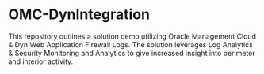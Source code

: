 # OMC-DynIntegration
This repository outlines a solution demo utilizing Oracle Management Cloud &amp; Dyn Web Application Firewall Logs. The solution leverages Log Analytics &amp; Security Monitoring and Analytics to give increased insight into perimeter and interior activity.
